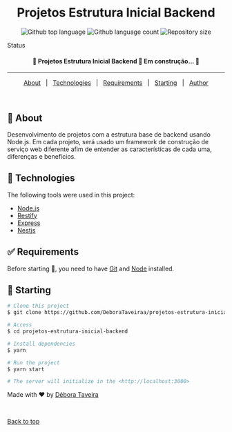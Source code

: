 <h1 align="center">Projetos Estrutura Inicial Backend</h1>

<p align="center">
  <img alt="Github top language" src="https://img.shields.io/github/languages/top/DeboraTaveiraa/projetos-estrutura-inicial-backend?color=56BEB8">

  <img alt="Github language count" src="https://img.shields.io/github/languages/count/DeboraTaveiraa/projetos-estrutura-inicial-backend?color=56BEB8">

  <img alt="Repository size" src="https://img.shields.io/github/repo-size/DeboraTaveiraa/projetos-estrutura-inicial-backend?color=56BEB8">

  <!-- <img alt="License" src="https://img.shields.io/github/license/DeboraTaveiraa/projetos-estrutura-inicial-backend?color=56BEB8"> -->

  <!-- <img alt="Github issues" src="https://img.shields.io/github/issues/{{YOUR_GITHUB_USERNAME}}/projetos-estrutura-inicial-backend?color=56BEB8" /> -->

  <!-- <img alt="Github forks" src="https://img.shields.io/github/forks/{{YOUR_GITHUB_USERNAME}}/projetos-estrutura-inicial-backend?color=56BEB8" /> -->

  <!-- <img alt="Github stars" src="https://img.shields.io/github/stars/{{YOUR_GITHUB_USERNAME}}/projetos-estrutura-inicial-backend?color=56BEB8" /> -->
</p>

Status

<h4 align="center"> 
	🚧  Projetos Estrutura Inicial Backend 🚀 Em construção...  🚧
</h4> 

<hr>

<p align="center">
  <a href="#dart-about">About</a> &#xa0; | &#xa0; 
  <!-- <a href="#sparkles-features">Features</a> &#xa0; | &#xa0; -->
  <a href="#rocket-technologies">Technologies</a> &#xa0; | &#xa0;
  <a href="#white_check_mark-requirements">Requirements</a> &#xa0; | &#xa0;
  <a href="#checkered_flag-starting">Starting</a> &#xa0; | &#xa0;
  <!-- <a href="#memo-license">License</a> &#xa0; | &#xa0; -->
  <a href="https://github.com/{{YOUR_GITHUB_USERNAME}}" target="_blank">Author</a>
</p>

<br>

## :dart: About ##

Desenvolvimento de projetos com a estrutura base de backend usando Node.js. Em cada projeto, será usado um framework de construção de serviço web diferente afim de entender as características de cada uma, diferenças e benefícios.

<!-- ## :sparkles: Features ##

:heavy_check_mark: Feature 1;\
:heavy_check_mark: Feature 2;\
:heavy_check_mark: Feature 3; -->

## :rocket: Technologies ##

The following tools were used in this project:

- [Node.js](https://nodejs.org/en/)
- [Restify](http://restify.com/)
- [Express](https://expressjs.com/)
- [Nestjs](https://nestjs.com/)

## :white_check_mark: Requirements ##

Before starting :checkered_flag:, you need to have [Git](https://git-scm.com) and [Node](https://nodejs.org/en/) installed.

## :checkered_flag: Starting ##

```bash
# Clone this project
$ git clone https://github.com/DeboraTaveiraa/projetos-estrutura-inicial-backend

# Access
$ cd projetos-estrutura-inicial-backend

# Install dependencies
$ yarn

# Run the project
$ yarn start

# The server will initialize in the <http://localhost:3000>
```

<!-- ## :memo: License ##

This project is under license from MIT. For more details, see the [LICENSE](LICENSE.md) file. -->


Made with :heart: by <a href="https://github.com/DeboraTaveiraa" target="_blank">Débora Taveira</a>

&#xa0;

<a href="#top">Back to top</a>

